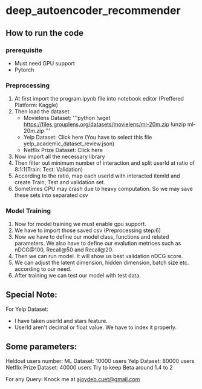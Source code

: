 # deep_autoencoder_recommender
## How to run the code
### prerequisite
 - Must need GPU support
 - Pytorch
### Preprocessing
1. At first import the program.ipynb file into notebook editor (Preffered Platform: Kaggle)
2. Then load the dataset.
    - Movielens Dataset:
    '''python
    !wget https://files.grouplens.org/datasets/movielens/ml-20m.zip
    !unzip ml-20m.zip
    '''
    - Yelp Dataset: <a ref="">Click here</a> (You have to select this file yelp_academic_dataset_review.json)
    - Netflix Prize Dataset: <a ref="https://www.kaggle.com/datasets/netflix-inc/netflix-prize-data">Click here</a>
3. Now import all the necessary library
4. Then filter out minimum number of interaction and split userId at ratio of 8:1:1(Train: Test: Validation)
5. According to the ratio, map each userId with interacted itemId and create Train, Test and validation set.
6. Sometimes CPU may crash due to heavy computation. So we may save these sets into separated csv
### Model Training
1. Now for model training we must enable gpu support.
2. We have to import those saved csv (Preprocessing step:6)
3. Now we have to define our model class, functions and related parameters. We also have to define our evalution metrices such as nDCG@100, Recall@50 and Recall@20.
4. Then we can run model. It will show us best validation nDCG score.
5. We can adjust the latent dimension, hidden dimension, batch size etc. according to our need.
6. After training we can test our model with test data.

## Special Note:
For Yelp Dataset:
- I have taken userId and stars feature.
- UserId aren't decimal or float value. We have to index it properly.

## Some parameters:
Heldout users number:
  ML Dataset: 10000 users
  Yelp Dataset: 80000 users
  Netflix Prize Dataset: 40000 users
 Try to keep Beta around 1.4 to 2
 
 
 For any Query:
 Knock me at ajoydeb.cuet@gmail.com
